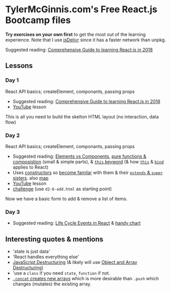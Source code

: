 # TylerMcGinnis.com's Free React.js Bootcamp files

**Try exercises on your own first** to get the most out of the learning experience.  Note that I use [jsDelivr](https://www.jsdelivr.com/network) since it has a faster network than unpkg.

Suggested reading: [Comprehensive Guide to learning React.js in 2018](https://tylermcginnis.com/reactjs-tutorial-a-comprehensive-guide-to-building-apps-with-react/)

## Lessons

### Day 1

React API basics; createElement, componants, passing props
  * Suggested reading: [Comprehensive Guide to learning React.js in 2018](https://tylermcginnis.com/reactjs-tutorial-a-comprehensive-guide-to-building-apps-with-react/)
  * [YouTube](https://youtu.be/8GXXGJRDMdQ?t=356) lesson

This is all you need to build the skelton HTML layout (no interaction, data flow)


### Day 2

React API basics; createElement, componants, passing props
  * Suggested reading: [Elements vs Components](https://tylermcginnis.com/react-elements-vs-react-components/), [pure functions & composistion](https://tylermcginnis.com/building-user-interfaces-with-pure-functions-and-function-composition-in-react-js/) (small & simple parts), & [`this` keyword](https://tylermcginnis.com/this-keyword-call-apply-bind-javascript/) (& how [`this`](https://youtu.be/NHfRLQuHjsU?t=2100) & [`bind`](https://youtu.be/NHfRLQuHjsU?t=3010) applies to React)
  * Uses [constructors](https://youtu.be/F3GeM_KrGjI) so [become familar](https://youtu.be/oSs_25dmxOE) with them & their [`extends` & `super` sisters](https://javascript.info/class-inheritance). also [map]()
  * [YouTube](https://youtu.be/NHfRLQuHjsU?t=142) lesson
  * [challenge](https://youtu.be/NHfRLQuHjsU?t=5150) (use `d2-6-add.html` as starting point)

Now we have a basic form to add & remove a list of items.


### Day 3

 * Suggested reading: [Life Cycle Events in React](https://tylermcginnis.com/an-introduction-to-life-cycle-events-in-react-js/) & [handy chart](https://learn.co/lessons/react-component-lifecycle)


## Interesting quotes & mentions

  * 'state is just data'
  * 'React handles everything else'
  * [JavaScript Destructuring](https://youtu.be/-vR3a11Wzt0) (& likely will use [Object and Array Destructuring](blob:https://www.youtube.com/3d3b6f14-83d7-4d4c-a1cd-2a182f146a3d))
   * 'use a `class` if you need `state`, `function` if not.
   * [`.concat` creates new arrays](https://youtu.be/NHfRLQuHjsU?t=4523) which is more desirable than `.push` which changes (mutates) the existing array.

